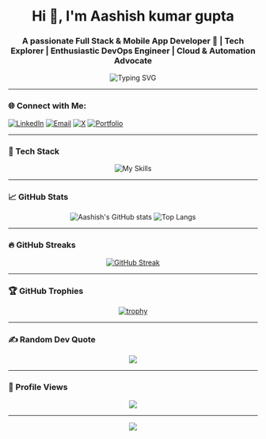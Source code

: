 <h1 align="center">Hi 👋, I'm Aashish kumar gupta</h1>
<h3 align="center">A passionate Full Stack & Mobile App Developer 🚀 | Tech Explorer | Enthusiastic DevOps Engineer | Cloud & Automation Advocate </h3>

<p align="center">
  <img src="https://readme-typing-svg.herokuapp.com?font=Fira+Code&pause=1000&color=22D3EE&center=true&vCenter=true&width=435&lines=Building+scalable+web+applications;Cloud+Enthusiast+☁️;Open+Source+Contributor;Problem+Solver;Continuous+Learner" alt="Typing SVG" />
</p>

---

### 🌐 Connect with Me:
<p align="left">
  <a href="https://www.linkedin.com/in/aashish-kumar-gupta-05165a125/" target="_blank"><img alt="LinkedIn" src="https://img.shields.io/badge/LinkedIn-%230077B5.svg?style=for-the-badge&logo=linkedin&logoColor=white" /></a>
  <a href="mailto:guptaaashish594@gmail.com"><img alt="Email" src="https://img.shields.io/badge/Email-D14836?style=for-the-badge&logo=gmail&logoColor=white" /></a>
  <a href="https://x.com/" target="_blank"><img alt="X" src="https://img.shields.io/badge/X-black.svg?style=for-the-badge&logo=X&logoColor=white" /></a>
  <a href="https://Aashish-portfolio.vercel.app/" target="_blank"><img alt="Portfolio" src="https://img.shields.io/badge/Portfolio-%23000000.svg?style=for-the-badge&logo=vercel&logoColor=white" /></a>
</p>

---

### 🧠 Tech Stack
<div align="center">
  
![My Skills](https://skillicons.dev/icons?i=,cpp,php,javascript,typescript,flutter,html,css,react,nextjs,nodejs,express,redux,tailwind,fastapi,mongodb,mysql,prisma,aws,azure,docker,figma,git,github,postman&theme=dark&perline=8)

</div>

---

### 📈 GitHub Stats

<div align="center">
  
![Aashish's GitHub stats](https://github-readme-stats.vercel.app/api?username=aashishgupta43&show_icons=true&theme=tokyonight&count_private=true&include_all_commits=true&hide_border=true&bg_color=0d1117)
![Top Langs](https://github-readme-stats.vercel.app/api/top-langs/?username=aashishgupta43&layout=compact&theme=tokyonight&hide_border=true&bg_color=0d1117)

</div>

---

### 🔥 GitHub Streaks

<div align="center">
  
[![GitHub Streak](https://streak-stats.demolab.com?user=aashishgupta43&theme=tokyonight&hide_border=true&background=0d1117)](https://git.io/streak-stats)

</div>

---

### 🏆 GitHub Trophies

<div align="center">
  
[![trophy](https://github-profile-trophy.vercel.app/?username=aashishgupta43&theme=onedark&no-frame=true&no-bg=true&margin-w=15&row=2&column=4)](https://github.com/ryo-ma/github-profile-trophy)

</div>

---

### ✍️ Random Dev Quote

<div align="center">
  
![](https://quotes-github-readme.vercel.app/api?type=horizontal&theme=tokyonight)

</div>


---

### 👀 Profile Views

<div align="center">
  
![](https://komarev.com/ghpvc/?username=aashishgupta43&color=blueviolet&style=flat-square)

</div>



---

<p align="center">
  <img src="https://capsule-render.vercel.app/api?type=waving&color=gradient&height=60&section=footer&width=100%"/>
</p>
